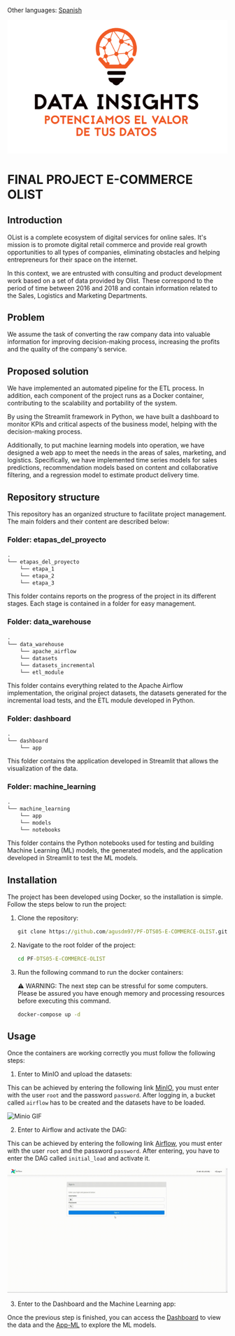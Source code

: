 Other languages:
[Spanish](README-es.md)

<p align="center">
  <img src="etapas_del_proyecto/_src/logo_white.png" alt="Logo Data Insights">
</p>

# FINAL PROJECT E-COMMERCE OLIST

## Introduction

OList is a complete ecosystem of digital services for online sales. It's mission is to promote digital retail commerce and provide real growth opportunities to all types of companies, eliminating obstacles and helping entrepreneurs for their space on the internet.

In this context, we are entrusted with consulting and product development work based on a set of data provided by Olist. These correspond to the period of time between 2016 and 2018 and contain information related to the Sales, Logistics and Marketing Departments.

## Problem

We assume the task of converting the raw company data into valuable information for improving decision-making process, increasing the profits and the quality of the company's service.

## Proposed solution

We have implemented an automated pipeline for the ETL process. In addition, each component of the project runs as a Docker container, contributing to the scalability and portability of the system.

By using the Streamlit framework in Python, we have built a dashboard to monitor KPIs and critical aspects of the business model, helping with the decision-making process.

Additionally, to put machine learning models into operation, we have designed a web app to meet the needs in the areas of sales, marketing, and logistics. Specifically, we have implemented time series models for sales predictions, recommendation models based on content and collaborative filtering, and a regression model to estimate product delivery time.

## Repository structure

This repository has an organized structure to facilitate project management. The main folders and their content are described below:

### Folder: etapas_del_proyecto

```
.
└── etapas_del_proyecto
    └── etapa_1
    └── etapa_2
    └── etapa_3

```

This folder contains reports on the progress of the project in its different stages. Each stage is contained in a folder for easy management.

### Folder: data_warehouse

```
.
└── data_warehouse
    └── apache_airflow
    └── datasets
    └── datasets_incremental
    └── etl_module
```

This folder contains everything related to the Apache Airflow implementation, the original project datasets, the datasets generated for the incremental load tests, and the ETL module developed in Python.

### Folder: dashboard

```
.
└── dashboard
    └── app
```

This folder contains the application developed in Streamlit that allows the visualization of the data.

### Folder: machine_learning

```
.
└── machine_learning
    └── app
    └── models
    └── notebooks
```

This folder contains the Python notebooks used for testing and building Machine Learning (ML) models, the generated models, and the application developed in Streamlit to test the ML models.

## Installation

The project has been developed using Docker, so the installation is simple. Follow the steps below to run the project:

1.  Clone the repository:

    ```cmd
    git clone https://github.com/agusdm97/PF-DTS05-E-COMMERCE-OLIST.git
    ```

2.  Navigate to the root folder of the project:

    ```cmd
    cd PF-DTS05-E-COMMERCE-OLIST
    ```

3.  Run the following command to run the docker containers:

    :warning: WARNING: The next step can be stressful for some computers. Please be assured
    you have enough memory and processing resources before executing this command.

    ```cmd
    docker-compose up -d
    ```

## Usage

Once the containers are working correctly you must follow the following steps:

1. Enter to MinIO and upload the datasets:

This can be achieved by entering the following link [MinIO], you must enter with the user `root` and the password `password`. After logging in, a bucket called `airflow` has to be created and the datasets have to be loaded.

![Minio GIF](etapas_del_proyecto/_src/MinIO.gif)

2. Enter to Airflow and activate the DAG:

This can be achieved by entering the following link [Airflow], you must enter with the user `root` and the password `password`. After entering, you have to enter the DAG called `initial_load` and activate it.

![Airflow GIF](etapas_del_proyecto/_src/Airflow.gif)

3. Enter to the Dashboard and the Machine Learning app:

Once the previous step is finished, you can access the [Dashboard] to view the data and the [App-ML] to explore the ML models.

[minio]: (http://localhost:9090)
[airflow]: (http://localhost:8080)
[dashboard]: (http://localhost:5050)
[app-ml]: (http://localhost:5000)
